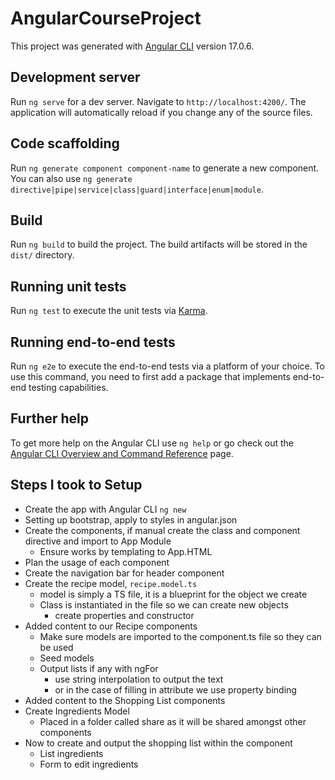 # AngularCourseProject

This project was generated with [Angular CLI](https://github.com/angular/angular-cli) version 17.0.6.

## Development server

Run `ng serve` for a dev server. Navigate to `http://localhost:4200/`. The application will automatically reload if you change any of the source files.

## Code scaffolding

Run `ng generate component component-name` to generate a new component. You can also use `ng generate directive|pipe|service|class|guard|interface|enum|module`.

## Build

Run `ng build` to build the project. The build artifacts will be stored in the `dist/` directory.

## Running unit tests

Run `ng test` to execute the unit tests via [Karma](https://karma-runner.github.io).

## Running end-to-end tests

Run `ng e2e` to execute the end-to-end tests via a platform of your choice. To use this command, you need to first add a package that implements end-to-end testing capabilities.

## Further help

To get more help on the Angular CLI use `ng help` or go check out the [Angular CLI Overview and Command Reference](https://angular.io/cli) page.

## Steps I took to Setup
* Create the app with Angular CLI `ng new`
* Setting up bootstrap, apply to styles in angular.json
* Create the components, if manual create the class and component directive and import to App Module
  * Ensure works by templating to App.HTML
* Plan the usage of each component
* Create the navigation bar for header component
* Create the recipe model, `recipe.model.ts`
  * model is simply a TS file, it is a blueprint for the object we create
  * Class is instantiated in the file so we can create new objects
    * create properties and constructor
* Added content to our Recipe components
  * Make sure models are imported to the component.ts file so they can be used
  * Seed models
  * Output lists if any with ngFor
    * use string interpolation to output the text
    * or in the case of filling in attribute we use property binding
* Added content to the Shopping List components
* Create Ingredients Model
  * Placed in a folder called share as it will be shared amongst other components
* Now to create and output the shopping list within the component
  * List ingredients
  * Form to edit ingredients

